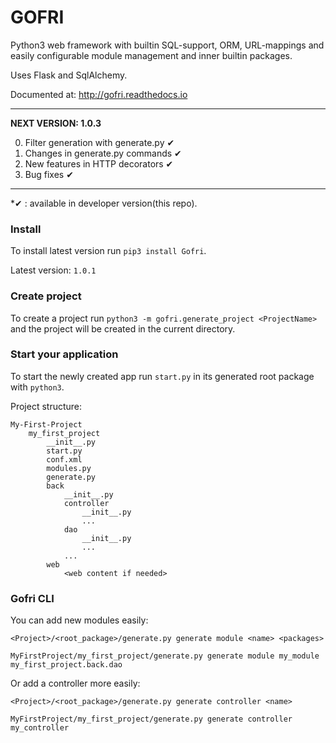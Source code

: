 # GOFRI

Python3 web framework with builtin SQL-support, ORM, URL-mappings and easily configurable module management and inner builtin packages.

Uses Flask and SqlAlchemy.

Documented at: http://gofri.readthedocs.io

---
**NEXT VERSION: 1.0.3**

0. Filter generation with generate.py &#10004;
0. Changes in generate.py commands &#10004;
0. New features in HTTP decorators &#10004;
0. Bug fixes &#10004;
---
*&#10004; : available in developer version(this repo).

### Install

To install latest version run ```pip3 install Gofri```.

Latest version: ```1.0.1```


### Create project

To create a project run ```python3 -m gofri.generate_project <ProjectName>``` and the project will be created in the current directory.

### Start your application

To start the newly created app run ```start.py``` in its generated root package with ```python3```.




Project structure:
```
My-First-Project
    my_first_project
        __init__.py
        start.py
        conf.xml
        modules.py
        generate.py
        back
            __init__.py
            controller
                __init__.py
                ...
            dao
                __init__.py
                ...
            ...
        web
            <web content if needed>
```

### Gofri CLI

You can add new modules easily:
```
<Project>/<root_package>/generate.py generate module <name> <packages>
```

```
MyFirstProject/my_first_project/generate.py generate module my_module my_first_project.back.dao
```

Or add a controller more easily:
```
<Project>/<root_package>/generate.py generate controller <name>
```

```
MyFirstProject/my_first_project/generate.py generate controller my_controller
```